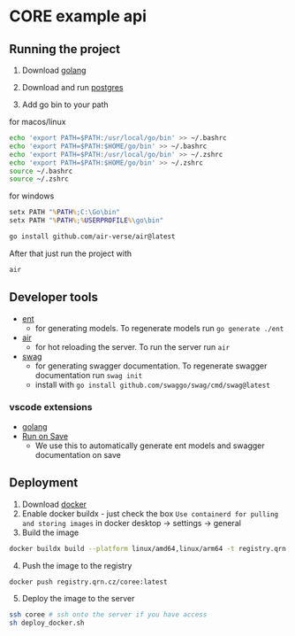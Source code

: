# CORE example api

## Running the project

1. Download [golang](https://go.dev/dl/)

2. Download and run [postgres](https://postgresapp.com/downloads.html)

3. Add go bin to your path

for macos/linux

```bash
echo 'export PATH=$PATH:/usr/local/go/bin' >> ~/.bashrc
echo 'export PATH=$PATH:$HOME/go/bin' >> ~/.bashrc
echo 'export PATH=$PATH:/usr/local/go/bin' >> ~/.zshrc
echo 'export PATH=$PATH:$HOME/go/bin' >> ~/.zshrc
source ~/.bashrc
source ~/.zshrc
```

for windows

```cmd
setx PATH "%PATH%;C:\Go\bin"
setx PATH "%PATH%;%USERPROFILE%\go\bin"
```

```bash
go install github.com/air-verse/air@latest
```

After that just run the project with

```bash
air
```

## Developer tools

- [ent](https://entgo.io/docs/getting-started)
  - for generating models. To regenerate models run `go generate ./ent`
- [air](https://github.com/air-verse/air)
  - for hot reloading the server. To run the server run `air`
- [swag](https://github.com/swaggo/gin-swagger)
  - for generating swagger documentation. To regenerate swagger documentation run `swag init`
  - install with `go install github.com/swaggo/swag/cmd/swag@latest`

### vscode extensions

- [golang](https://marketplace.visualstudio.com/items?itemName=golang.go)
- [Run on Save](https://marketplace.visualstudio.com/items?itemName=emeraldwalk.RunOnSave)
  - We use this to automatically generate ent models and swagger documentation on save

## Deployment

1. Download [docker](https://docs.docker.com/get-docker/)
2. Enable docker buildx - just check the box `Use containerd for pulling and storing images` in docker desktop -> settings -> general
3. Build the image

```bash
docker buildx build --platform linux/amd64,linux/arm64 -t registry.qrn.cz/coree:latest .
```

4. Push the image to the registry

```bash
docker push registry.qrn.cz/coree:latest
```

5. Deploy the image to the server

```bash
ssh coree # ssh onto the server if you have access
sh deploy_docker.sh
```
